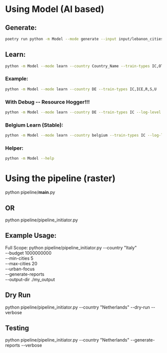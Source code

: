 # Using Model (AI based)
## Generate:
```bash
poetry run python -m Model --mode generate --input input/lebanon_cities.csv --country lebanon --optimize "cost,ridership" --output-dir output/lebanon
```

## Learn:
```bash
python -m Model --mode learn --country Country_Name --train-types IC,OTHERS
```
### Example:
```bash
python -m Model --mode learn --country DE --train-types IC,ICE,R,S,U
```

### With Debug -- Resource Hogger!!!
```bash
python -m Model --mode learn --country DE --train-types IC --log-level debug --verbose
```

### Belgium Learn (Stable):
```bash
python -m Model --mode learn --country belgium --train-types IC --log-level debug --verbose
```

### Helper:
```bash
python -m Model --help 
```

# Using the pipeline (raster)
python pipeline/__main__.py

## OR
python pipeline/pipeline_initiator.py

## Example Usage:
Full Scope:
python pipeline/pipeline_initiator.py --country "Italy" \
  --budget 1000000000 \
  --min-cities 5 \
  --max-cities 20 \
  --urban-focus \
  --generate-reports \
  --output-dir ./my_output

## Dry Run
python pipeline/pipeline_initiator.py --country "Netherlands" --dry-run --verbose

## Testing 
python pipeline/pipeline_initiator.py --country "Netherlands" --generate-reports --verbose